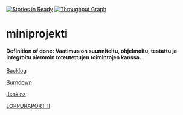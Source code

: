 [![Stories in Ready](https://badge.waffle.io/Ohtu-bugfarm/miniprojekti.png?label=ready&title=Ready)](https://waffle.io/Ohtu-bugfarm/miniprojekti)
[![Throughput Graph](https://graphs.waffle.io/ohtu-bugfarm/miniprojekti/throughput.svg)](https://waffle.io/ohtu-bugfarm/miniprojekti/metrics)


# miniprojekti

#### **Definition of done**: Vaatimus on suunniteltu, ohjelmoitu, testattu ja integroitu aiemmin toteutettujen toimintojen kanssa.

[Backlog](https://waffle.io/Ohtu-bugfarm/miniprojekti)

[Burndown](https://docs.google.com/spreadsheets/d/12kZkfmj_N9J66UR2U48YFMtsBQ0T9RR4tDveIG8110k/edit#gid=0)

[Jenkins](http://ohtu.jamo.io/view/k2015-ohtu-miniprojektit/job/ohtu-bugfarm/)

[LOPPURAPORTTI](https://docs.google.com/document/d/1Zt_mozYNXLa-IogP0RtpZJN39Xwg69YdfczTSdIgkWA/edit)
